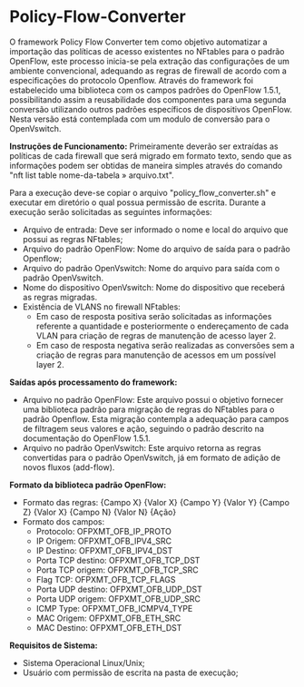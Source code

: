 # Policy-Flow-Converter

O framework Policy Flow Converter tem como objetivo automatizar a importação das políticas de acesso existentes no NFtables para o padrão OpenFlow, este processo inicia-se pela extração das configurações de um ambiente convencional,  adequando as regras de firewall de acordo com a especificações do protocolo Openflow. Através do framework foi estabelecido uma biblioteca com os campos padrões do OpenFlow 1.5.1, possibilitando assim a reusabilidade dos componentes para uma segunda conversão utilizando outros padrões específicos de dispositivos OpenFlow. Nesta versão está contemplada com um modulo de conversão para o OpenVswitch. 

<b>Instruções de Funcionamento:</b>
Primeiramente deverão ser extraídas as políticas de cada firewall que será migrado em formato texto, sendo que as informações podem ser obtidas de maneira simples através do comando "nft list table nome-da-tabela » arquivo.txt".

Para a execução deve-se copiar o arquivo "policy_flow_converter.sh" e executar em diretório o qual possua permissão de escrita. Durante a execução serão solicitadas as seguintes informações:
  - Arquivo de entrada: Deve ser informado o nome e local do arquivo que possui as regras NFtables;
  - Arquivo do padrão OpenFlow: Nome do arquivo de saída para o padrão Openflow;
  - Arquivo do padrão OpenVswitch: Nome do arquivo para saída com o padrão OpenVswitch.
  - Nome do dispositivo OpenVswitch: Nome do dispositivo que receberá as regras migradas.
  - Existência de VLANS no firewall NFtables:
       * Em caso de resposta positiva serão solicitadas as informações referente a quantidade e posteriormente o     endereçamento de cada VLAN para criação de regras de manutenção de acesso layer 2.
       * Em caso de resposta negativa serão realizadas as conversões sem a criação de regras para manutenção de acessos em um possível layer 2.
        
<b>Saídas após processamento do framework:</b>
 - Arquivo no padrão OpenFlow: Este arquivo possui o objetivo fornecer uma biblioteca padrão para migração de regras do NFtables para o padrão Openflow. Esta migração contempla a adequação para campos de filtragem seus valores e ação, seguindo o padrão descrito na documentação do OpenFlow 1.5.1. 
 - Arquivo no padrão OpenVswitch: Este arquivo retorna as regras convertidas para o padrão OpenVswitch, já em formato de adição de novos fluxos (add-flow). 
 
<b> Formato da biblioteca padrão OpenFlow:</b>
- Formato das regras:  {Campo X} {Valor X} {Campo Y} {Valor Y} {Campo Z} {Valor X} {Campo N} {Valor N} {Ação} 
- Formato dos campos: 
  - Protocolo: OFPXMT_OFB_IP_PROTO
  - IP Origem: OFPXMT_OFB_IPV4_SRC
  - IP Destino: OFPXMT_OFB_IPV4_DST
  - Porta TCP destino: OFPXMT_OFB_TCP_DST
  - Porta TCP origem: OFPXMT_OFB_TCP_SRC
  - Flag TCP: OFPXMT_OFB_TCP_FLAGS 
  - Porta UDP destino: OFPXMT_OFB_UDP_DST
  - Porta UDP origem: OFPXMT_OFB_UDP_SRC
  - ICMP Type: OFPXMT_OFB_ICMPV4_TYPE
  - MAC Origem: OFPXMT_OFB_ETH_SRC 
  - MAC Destino: OFPXMT_OFB_ETH_DST 
 
<b>Requisitos de Sistema:</b>
 - Sistema Operacional Linux/Unix;
 - Usuário com permissão de escrita na pasta de execução;
